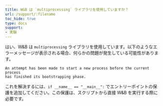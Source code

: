 ```yaml
---
title: W&B は `multiprocessing` ライブラリを使用していますか？
url: /support/:filename
toc_hide: true
type: docs
support:
- 実験
---
```


はい、W&B は `multiprocessing` ライブラリを使用しています。以下のようなエラーメッセージが表示される場合、何らかの問題が発生している可能性があります。

```
An attempt has been made to start a new process before the current process 
has finished its bootstrapping phase.
```

これを解決するには、`if __name__ == "__main__":` でエントリーポイントの保護を追加してください。この保護は、スクリプトから直接 W&B を実行する際に必要です。